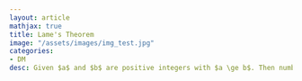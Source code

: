```yaml
---
layout: article
mathjax: true
title: Lame's Theorem
image: "/assets/images/img_test.jpg"
categories:
- DM
desc: Given $a$ and $b$ are positive integers with $a \ge b$. Then number of divisions done by Euclidean Algorithm to find Greatest Common Divisor (GCD) of $a$ and $b$ is $5\ \times$ the number of decimal digits in $b$.
































































































































































































































































































































































 
imagealt: 
---
```


Given $a$ and $b$ are positive integers with $a \ge b$. Then number of divisions done by [Euclidean Algorithm]({% post_url 2020-11-07-euclidean-algorithm %}) to find [Greatest Common Divisor (GCD)]({% post_url 2020-08-17-greatest-common-divisor-(gcd) %}) of $a$ and $b$ is $5\ \times$ the number of decimal digits in $b$.
































































































































































































































































































































































